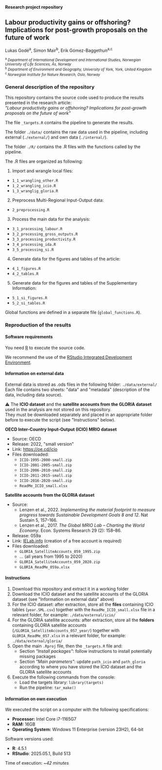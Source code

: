 **Research project repository**

## Labour productivity gains or offshoring?<br>Implications for post-growth proposals on the future of work

Lukas Godé<sup>a</sup>, Simon Mair<sup>b</sup>, Erik Gómez-Baggethun<sup>a,c</sup>

<small><sup>a</sup> *Department of International Development and International Studies, Norwegian University of Life Sciences, Ås, Norway*</small>   
<small><sup>b</sup> *Department of Environment and Geography, University of York, York, United Kingdom*</small>   
<small><sup>c</sup> *Norwegian Institute for Nature Research, Oslo, Norway*</small>   

### General description of the repository

This repository contains the source code used to produce the results presented in the research article:   
*"Labour productivity gains or offshoring? Implications for post-growth proposals on the future of work"*

The file `_targets.R` contains the pipeline to generate the results.

The folder `./data/` contains the raw data used in the pipeline, including external (`./external/`) and own data (`./internal/`).

The folder `./R/` contains the .R files with the functions called by the pipeline.

The .R files are organized as following:

1. Import and wrangle local files: 
  - `1_1_wrangling_other.R`
  - `1_2_wrangling_icio.R`
  - `1_3_wranglig_gloria.R`
2. Preprocess Multi-Regional Input-Output data:
  - `2_preprocessing.R`
3. Process the main data for the analysis:
  - `3_1_processing_labour.R`
  - `3_2_processing_gross_outputs.R`
  - `3_3_processing_productivity.R`
  - `3_4_processing_ida.R`
  - `3_5_processing_si.R`
4. Generate data for the figures and tables of the article: 
  - `4_1_figures.R`
  - `4_2_tables.R`
5. Generate data for the figures and tables of the Supplementary Information: 
  - `5_1_si_figures.R`
  - `5_2_si_tables.R`

Global functions are defined in a separate file (`global_functions.R`).

### Reproduction of the results

#### Software requirements

You need [R](https://cran.r-project.org/) to execute the source code.

We recommend the use of the [RStudio Integrated Development Environment](https://posit.co/products/open-source/rstudio/).

#### Information on external data

External data is stored as .ods files in the following folder: `./data/external/`  
Each file contains two sheets: "data" and "metadata" (description of the data, including data source).

⚠ The **ICIO dataset** and the **satellite accounts from the GLORIA dataset** used in the analysis are not stored on this repository.  
They must be downloaded separately and placed in an appropriate folder before to execute the script (see "Instructions" below).

**OECD Inter-Country Input-Output (ICIO) MRIO dataset**  

- Source: OECD
- Release: 2022, "small version"
- Link: https://oe.cd/icio
- Files downloaded: 
    - `ICIO-1995-2000-small.zip`
    - `ICIO-2001-2005-small.zip`
    - `ICIO-2006-2010-small.zip`
    - `ICIO-2011-2015-small.zip`
    - `ICIO-2016-2020-small.zip`
    - `ReadMe_ICIO_small.xlsx`

**Satellite accounts from the GLORIA dataset**  

- Source: 
   - Lenzen et al., 2022. *Implementing the material footprint to measure progress towards Sustainable Development Goals 8 and 12*. Nat Sustain 5, 157–166.
   - Lenzen et al., 2017. *The Global MRIO Lab – Charting the World Economy*. Econ. Systems Research 29 (2): 158–86.
- Release: 059a
- Link: [IELab.info](https://ielab.info/) (creation of a free account is required)
- Files downloaded:
   - `GLORIA_SatelliteAccounts_059_1995.zip`
   - ... (all years from 1995 to 2020)
   - `GLORIA_SatelliteAccounts_059_2020.zip`
   - `GLORIA_ReadMe_059a.xlsx`
   
#### Instructions

1.  Download this repository and extract it in a working folder
2.  Download the ICIO dataset and the satellite accounts of the GLORIA dataset (see "Information on external data" above)
3.  For the ICIO dataset: after extraction, store all the **files** containing ICIO tables (`year.SML.csv`) together with the `ReadMe_ICIO_small.xlsx` file in a relevant folder, for example: `./data/external/icio/`
4.  For the GLORIA satellite accounts: after extraction, store all the **folders** containing GLORIA satellite accounts (`/GLORIA_SatelliteAccounts_057_year/`) together with `GLORIA_ReadMe_057.xlsx` in a relevant folder, for example: `./data/external/gloria/`
5.  Open the main `.Rproj` file, then the `_targets.R` file and:
      - Section *"Install packages"*: follow instructions to install potentially missing packages
      - Section *"Main parameters"*: update `path_icio` and `path_gloria` according to where you have stored the ICIO dataset and the GLORIA satellite accounts
6.  Execute the following commands from the console:
      - Load the targets library: `library(targets)` 
      - Run the pipeline: `tar_make()`

#### Information on own execution

We executed the script on a computer with the following specifications:

- **Processor:** Intel Core i7-1165G7
- **RAM:** 16GB
- **Operating System:** Windows 11 Enterprise (version 23H2), 64-bit

Software versions used: 

- **R**: 4.5.1
- **RStudio**: 2025.05.1, Build 513

Time of execution: \~*42 minutes*